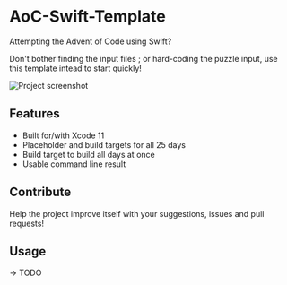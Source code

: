 # AoC-Swift-Template

Attempting the Advent of Code using Swift?

Don't bother finding the input files ; or hard-coding the puzzle input, use this template intead to start quickly!

![Project screenshot](https://raw.githubusercontent.com/Dean151/AoC-Swift-Template/master/Screenshot.png)

## Features

- Built for/with Xcode 11
- Placeholder and build targets for all 25 days
- Build target to build all days at once
- Usable command line result

## Contribute

Help the project improve itself with your suggestions, issues and pull requests!

## Usage

-> TODO
